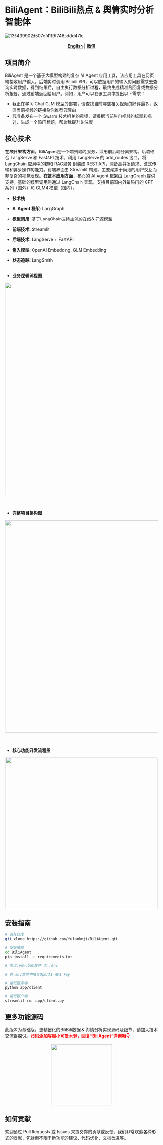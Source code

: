 # BiliAgent：BiliBili热点 & 舆情实时分析智能体

![136439902d507ef41f9f746bddd47fc](https://muyu001.oss-cn-beijing.aliyuncs.com/img/20241018001.jpg)

<p align="center">
  <a href="README.md"><strong>English</strong></a> | 
  <a href="docs/wechat.png"><strong>微信</strong></a>
</p>

## 项目简介
BiliAgent 是一个基于大模型构建的复杂 AI Agent 应用工具，该应用工具在网页端接收用户输入，后端实时调用 Bilibili API，可以依据用户的输入的问题需求去查询实时数据，得到结果后，自主执行数据分析过程，最终生成精准的回复或数据分析报告，通过前端返回给用户。例如，用户可以在该工具中提出以下需求：

- 我正在学习 Chat GLM 模型的部署，请查找当前哪些相关视频的好评最多，返回当前视频的链接及你推荐的理由
- 我准备发布一个 Swarm 技术相关的视频，请根据当前热门视频的标题和描述，生成一个热门标题，帮助我提升关注度

  

## 核心技术

**在项目架构方面**，BiliAgent是一个端到端的服务，采用前后端分离架构。后端结合 LangServe 和 FastAPI 技术，利用 LangServe 的 add_routes 接口，将 LangChain 应用中的链和 RAG服务 封装成 REST API，具备高并发请求、流式传输和异步操作的能力。前端界面由 Streamlit 构建，主要聚焦于简洁的用户交互而非复杂的视觉表现。**在技术应用方面**，核心的 AI Agent 框架由 LangGraph 提供支持，基础的模型调用则通过 LangChain 实现，支持目前国内外最热门的 GPT 系列（国外）和 GLM4 模型（国内）。

- **技术栈**
- **AI Agent 框架**: LangGraph
  
- **模型调用**: 基于LangChain支持主流的在线& 开源模型 
  
- **前端技术**: Streamlit
  
- **后端技术**: LangServe + FastAPI
  
- **嵌入模型**: OpenAI Embedding, GLM Embedding
  
- **状态追踪**: LangSmith
  <br>
  <br>
- **业务逻辑流程图**
<div align="center">
  <img src="https://muyu001.oss-cn-beijing.aliyuncs.com/img/20241016001.png" width="700"/>
  </div>
<br>
<br>


- **完整项目架构图**

<div align="center">
  <img src="https://muyu001.oss-cn-beijing.aliyuncs.com/img/20241016002.png" width="700"/>
  </div>
<br>
<br>


- **核心功能开发流程图**

<div align="center">
  <img src="https://muyu001.oss-cn-beijing.aliyuncs.com/img/202410180010.png" width="500"/>
  </div>



## 安装指南
```bash
# 克隆仓库
git clone https://github.com/fufankeji/BiliAgent.git

# 安装依赖
cd BiliAgent
pip install -r requirements.txt

# 修改.env.bak文件 为 .env

# 在.env文件中填写OpenAI API Key

# 运行服务端
python app/client

# 运行客户端
streamlit run app/client.py
```

## 更多功能源码

此版本为基础版，更精细化的BiliBili数据 & 舆情分析实现源码及细节，请加入技术交流群探讨。**<span style="color:red;">扫码添加客服小可爱木登，回复“BiliAgent”详询哦👇</span>**

<div align="center">
<img src="https://muyu001.oss-cn-beijing.aliyuncs.com/img/%E5%BE%AE%E4%BF%A1%E5%9B%BE%E7%89%87_20241016153337.jpg" width="200"/>
</div>

## 如何贡献

欢迎通过 Pull Requests 或 Issues 来提交你的贡献或反馈。我们非常欢迎各种形式的贡献，包括但不限于新功能的建议、代码优化、文档改进等。
